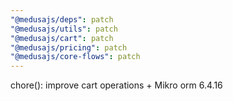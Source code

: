 ```yaml
---
"@medusajs/deps": patch
"@medusajs/utils": patch
"@medusajs/cart": patch
"@medusajs/pricing": patch
"@medusajs/core-flows": patch
---
```


chore(): improve cart operations + Mikro orm 6.4.16
